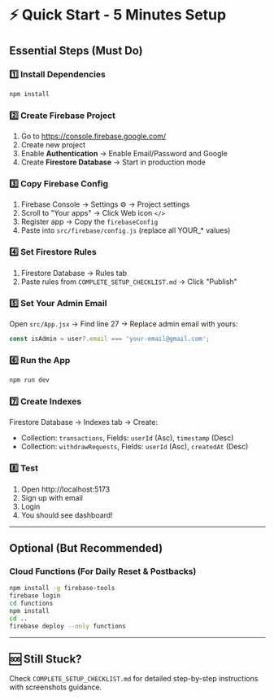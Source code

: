 # ⚡ Quick Start - 5 Minutes Setup

## Essential Steps (Must Do)

### 1️⃣ Install Dependencies
```bash
npm install
```

### 2️⃣ Create Firebase Project
1. Go to https://console.firebase.google.com/
2. Create new project
3. Enable **Authentication** → Enable Email/Password and Google
4. Create **Firestore Database** → Start in production mode

### 3️⃣ Copy Firebase Config
1. Firebase Console → Settings ⚙️ → Project settings
2. Scroll to "Your apps" → Click Web icon `</>`
3. Register app → Copy the `firebaseConfig`
4. Paste into `src/firebase/config.js` (replace all YOUR_* values)

### 4️⃣ Set Firestore Rules
1. Firestore Database → Rules tab
2. Paste rules from `COMPLETE_SETUP_CHECKLIST.md` → Click "Publish"

### 5️⃣ Set Your Admin Email
Open `src/App.jsx` → Find line 27 → Replace admin email with yours:
```javascript
const isAdmin = user?.email === 'your-email@gmail.com';
```

### 6️⃣ Run the App
```bash
npm run dev
```

### 7️⃣ Create Indexes
Firestore Database → Indexes tab → Create:
- Collection: `transactions`, Fields: `userId` (Asc), `timestamp` (Desc)
- Collection: `withdrawRequests`, Fields: `userId` (Asc), `createdAt` (Desc)

### 8️⃣ Test
1. Open http://localhost:5173
2. Sign up with email
3. Login
4. You should see dashboard!

---

## Optional (But Recommended)

### Cloud Functions (For Daily Reset & Postbacks)
```bash
npm install -g firebase-tools
firebase login
cd functions
npm install
cd ..
firebase deploy --only functions
```

---

## 🆘 Still Stuck?

Check `COMPLETE_SETUP_CHECKLIST.md` for detailed step-by-step instructions with screenshots guidance.

